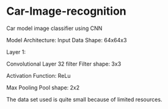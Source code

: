 # Car-Image-recognition
Car model image classifier using CNN

Model Architecture:
Input Data Shape: 64x64x3

Layer 1:

Convolutional Layer 32 filter Filter shape: 3x3

Activation Function: ReLu

Max Pooling Pool shape: 2x2

The data set used is quite small because of limited resources.
